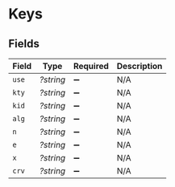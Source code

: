 # Keys


## Fields

| Field              | Type               | Required           | Description        |
| ------------------ | ------------------ | ------------------ | ------------------ |
| `use`              | *?string*          | :heavy_minus_sign: | N/A                |
| `kty`              | *?string*          | :heavy_minus_sign: | N/A                |
| `kid`              | *?string*          | :heavy_minus_sign: | N/A                |
| `alg`              | *?string*          | :heavy_minus_sign: | N/A                |
| `n`                | *?string*          | :heavy_minus_sign: | N/A                |
| `e`                | *?string*          | :heavy_minus_sign: | N/A                |
| `x`                | *?string*          | :heavy_minus_sign: | N/A                |
| `crv`              | *?string*          | :heavy_minus_sign: | N/A                |